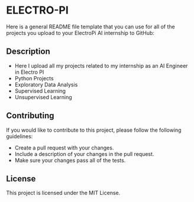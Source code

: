 # ELECTRO-PI
Here is a general README file template that you can use for all of the projects you upload to your ElectroPi AI internship to GitHub:

## Description
* Here I upload all my projects related to my internship as an AI Engineer in Electro PI
* Python Projects
* Exploratory Data Analysis
* Supervised Learning
* Unsupervised Learning

## Contributing

If you would like to contribute to this project, please follow the following guidelines:

* Create a pull request with your changes.
* Include a description of your changes in the pull request.
* Make sure your changes pass all of the tests.

## License

This project is licensed under the MIT License.
